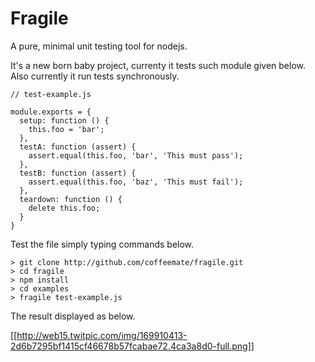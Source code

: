 Fragile
=======

A pure, minimal unit testing tool for nodejs.

It's a new born baby project, currenty it tests such module given below.
Also currently it run tests synchronously.

	// test-example.js
	
	module.exports = {
	  setup: function () {
	    this.foo = 'bar';
	  },
	  testA: function (assert) {
	    assert.equal(this.foo, 'bar', 'This must pass');    
	  },
	  testB: function (assert) {
	    assert.equal(this.foo, 'baz', 'This must fail');
	  },
	  teardown: function () {
	    delete this.foo;
	  }
	}


Test the file simply typing commands below.
	
	> git clone http://github.com/coffeemate/fragile.git
	> cd fragile
	> npm install
	> cd examples
	> fragile test-example.js

The result displayed as below.

[[http://web15.twitpic.com/img/169910413-2d6b7295bf1415cf46678b57fcabae72.4ca3a8d0-full.png]]


